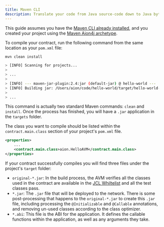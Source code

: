```yaml
---
title: Maven CLI
description: Translate your code from Java source-code down to Java bytecode, so that it can run on the Aion blockchain. This command is the same for both local and remote deployment. Regardless of where your contract is going to end up, you must compile it on your local machine first. There is no way to compile your contract using a remote node.
---
```


This guide assumes you have the [Maven CLI already installed](/developers/tools/maven-cli/install), and you created your project using the [Maven Aion4j archetype](/developers/tools/maven-cli/create-a-project).

To compile your contract, run the following command from the same location as your `pom.xml` file:

```bash
mvn clean install

> [INFO] Scanning for projects...
>
> ...
>
> [INFO] --- maven-jar-plugin:2.4:jar (default-jar) @ hello-world ---
> [INFO] Building jar: /Users/aion/code/hello-world/target/hello-world-1.0-SNAPSHOT.jar
>
> ...
```

This command is actually two standard Maven commands: `clean` and `install`. Once the process has finished, you will have a `.jar` application in the `targets` folder.

The class you want to compile should be listed within the `contract.main.class` section of your project's `pom.xml` file.

```xml
<properties>
    ...
    <contract.main.class>aion.HelloAVM</contract.main.class>
</properties>
```

If your contract successfully compiles you will find three files under the project's `target` folder:

- `original-*.jar`: In the build process, the AVM verifies all the classes used in the contract are available in the [JCL Whiltelist](/developers/fundamentals/jcl-whitelist) and all the test classes pass.  
- `*.jar`: The `.jar` file that will be deployed to the network. There is some post-processing that happens to the `original-*.jar` to create this `.jar` file, including processing the `@Initializable` and `@Callable` annotations, and removing un-used classes according to the class optimizer.
- `*.abi`: This file is the ABI for the application. It defines the callable functions within the application, as well as any arguments they take.
